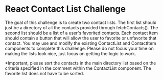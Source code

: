 # React Contact List Challenge

The goal of this challenge is to create two contact lists. The first list should just be a directory of all the contacts provided through fetchContacts(). The second list should be a list of a user's favorited contacts. Each contact item should contain a button that will allow the user to favorite or unfavorite that contact. You may use and modify the existing ContactList and ContactItem components to complete this challenge. Please do not focus your time on making the lists look nice, just focus on getting the logic to work.

\*Important, please sort the contacts in the main directory list based on the criteria specified in the comment within the ContactList component. The favorite list does not have to be sorted.
